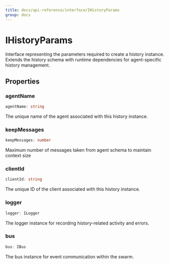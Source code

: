 ```yaml
---
title: docs/api-reference/interface/IHistoryParams
group: docs
---
```


# IHistoryParams

Interface representing the parameters required to create a history instance.
Extends the history schema with runtime dependencies for agent-specific history management.

## Properties

### agentName

```ts
agentName: string
```

The unique name of the agent associated with this history instance.

### keepMessages

```ts
keepMessages: number
```

Maximum number of messages taken from agent schema to maintain context size

### clientId

```ts
clientId: string
```

The unique ID of the client associated with this history instance.

### logger

```ts
logger: ILogger
```

The logger instance for recording history-related activity and errors.

### bus

```ts
bus: IBus
```

The bus instance for event communication within the swarm.
